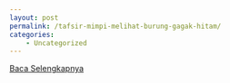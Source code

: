 ```yaml
---
layout: post
permalink: /tafsir-mimpi-melihat-burung-gagak-hitam/
categories:
    - Uncategorized
---
```


[Baca Selengkapnya](/02)